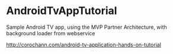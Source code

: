 # AndroidTvAppTutorial
Sample Android TV app, using the MVP Partner Architecture, with background loader from webservice

http://corochann.com/android-tv-application-hands-on-tutorial
